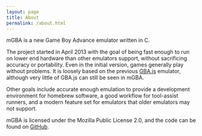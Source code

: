 ```yaml
---
layout: page
title: About
permalink: /about.html
---
```

mGBA is a new Game Boy Advance emulator written in C.

The project started in April 2013 with the goal of being fast enough to run on lower end hardware than other emulators support, without sacrificing accuracy or portability. Even in the initial version, games generally play without problems. It is loosely based on the previous [GBA.js](https://endrift.github.io/gbajs/) emulator, although very little of GBA.js can still be seen in mGBA.

Other goals include accurate enough emulation to provide a development environment for homebrew software, a good workflow for tool-assist runners, and a modern feature set for emulators that older emulators may not support.

mGBA is licensed under the Mozilla Public License 2.0, and the code can be found on [GitHub](https://github.com/mgba-emu/mgba).
